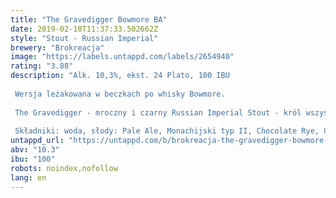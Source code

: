 ```yaml
---
title: "The Gravedigger Bowmore BA"
date: 2019-02-10T11:37:33.502662Z
style: "Stout - Russian Imperial"
brewery: "Brokreacja"
image: "https://labels.untappd.com/labels/2654940"
rating: "3.88"
description: "Alk. 10,3%, ekst. 24 Plato, 100 IBU  Wersja leżakowana w beczkach po whisky Bowmore.  The Gravedigger - mroczny i czarny Russian Imperial Stout - król wszystkich piw. Niezwykle kompleksowy trunek oferujący aromat złożony z czekolady, świeżo palonej kawy oraz wyciszonej nuty szlachetnego alkoholu. Likierowa słodycz i pełnia zostały w nim obudowane mocną w cyfrach, ale przyjemną w ustach goryczką.  Składniki: woda, słody: Pale Ale, Monachijski typ II, Chocolate Rye, Chocolate Wheat, Carafa Special typ III, chmiel: Warrior, drożdże: Safale US-05."
untappd_url: "https://untappd.com/b/brokreacja-the-gravedigger-bowmore-ba/2654940"
abv: "10.3"
ibu: "100"
robots: noindex,nofollow
lang: en
---
```

